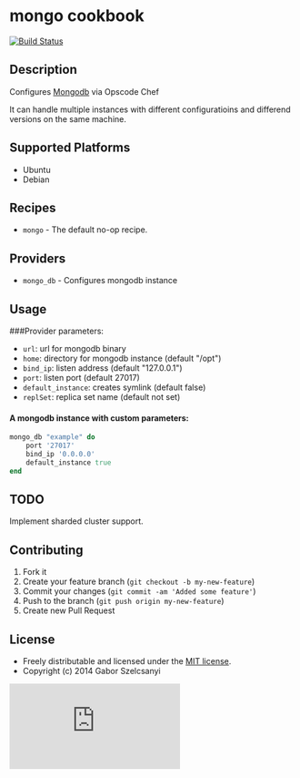 # mongo cookbook
[![Build Status](https://travis-ci.org/szelcsanyi/chef-mongo.svg?branch=master)](https://travis-ci.org/szelcsanyi/chef-mongo)

## Description

Configures [Mongodb](http://mongodb.org) via Opscode Chef

It can handle multiple instances with different configuratioins and differend versions on the same machine.

## Supported Platforms

* Ubuntu
* Debian

## Recipes

* `mongo` - The default no-op recipe.

## Providers
* `mongo_db` - Configures mongodb instance

## Usage
###Provider parameters:

* `url`: url for mongodb binary
* `home`: directory for mongodb instance (default "/opt")
* `bind_ip`: listen address (default "127.0.0.1")
* `port`: listen port (default 27017)
* `default_instance`: creates symlink (default false)
* `replSet`: replica set name (default not set)

#### A mongodb instance with custom parameters:
```ruby
mongo_db "example" do
    port '27017'
    bind_ip '0.0.0.0'
    default_instance true
end
```

## TODO
Implement sharded cluster support.

## Contributing

1. Fork it
2. Create your feature branch (`git checkout -b my-new-feature`)
3. Commit your changes (`git commit -am 'Added some feature'`)
4. Push to the branch (`git push origin my-new-feature`)
5. Create new Pull Request

## License

* Freely distributable and licensed under the [MIT license](http://szelcsanyi.mit-license.org/2014/license.html).
* Copyright (c) 2014 Gabor Szelcsanyi

[![image](https://ga-beacon.appspot.com/UA-56493884-1/chef-mongo/README.md)](https://github.com/szelcsanyi/chef-mongo)


